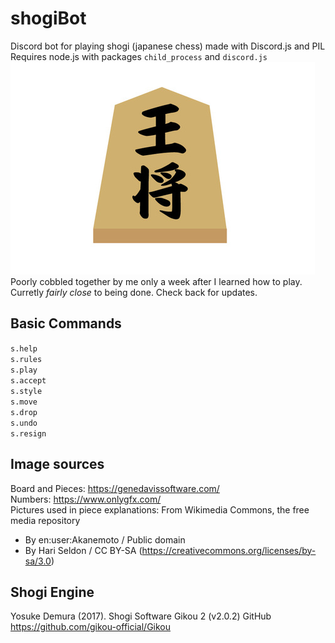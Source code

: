 # shogiBot
Discord bot for playing shogi (japanese chess) made with Discord.js and PIL  
Requires node.js with packages `child_process` and `discord.js`  
![Shogi Piece](oushou.jpeg)  
Poorly cobbled together by me only a week after I learned how to play.  
Curretly *fairly close* to being done. Check back for updates.
## Basic Commands
`s.help`  
`s.rules`  
`s.play`  
`s.accept`  
`s.style`  
`s.move`  
`s.drop`  
`s.undo`  
`s.resign`
## Image sources
Board and Pieces: https://genedavissoftware.com/  
Numbers: https://www.onlygfx.com/  
Pictures used in piece explanations: From Wikimedia Commons, the free media repository  
- By en:user:Akanemoto / Public domain  
- By Hari Seldon / CC BY-SA (https://creativecommons.org/licenses/by-sa/3.0)
## Shogi Engine
Yosuke Demura (2017).
Shogi Software Gikou 2 (v2.0.2)
GitHub https://github.com/gikou-official/Gikou